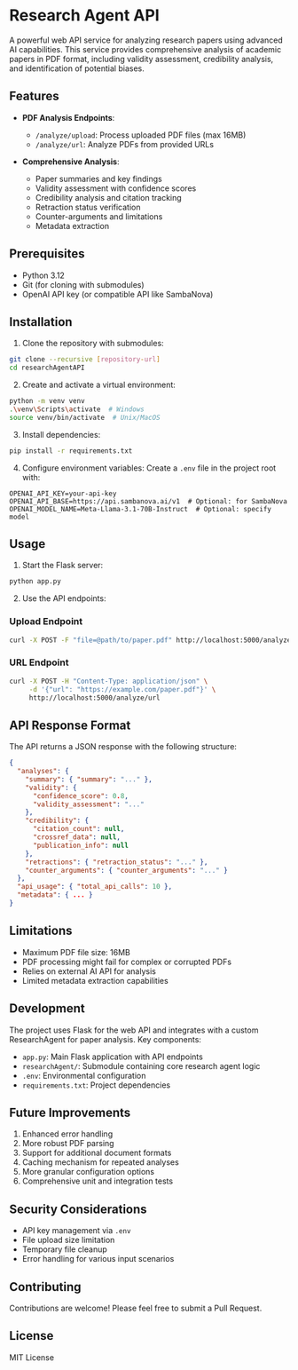 # Research Agent API

A powerful web API service for analyzing research papers using advanced AI capabilities. This service provides comprehensive analysis of academic papers in PDF format, including validity assessment, credibility analysis, and identification of potential biases.

## Features

- **PDF Analysis Endpoints**:
  - `/analyze/upload`: Process uploaded PDF files (max 16MB)
  - `/analyze/url`: Analyze PDFs from provided URLs

- **Comprehensive Analysis**:
  - Paper summaries and key findings
  - Validity assessment with confidence scores
  - Credibility analysis and citation tracking
  - Retraction status verification
  - Counter-arguments and limitations
  - Metadata extraction

## Prerequisites

- Python 3.12
- Git (for cloning with submodules)
- OpenAI API key (or compatible API like SambaNova)

## Installation

1. Clone the repository with submodules:
```bash
git clone --recursive [repository-url]
cd researchAgentAPI
```

2. Create and activate a virtual environment:
```bash
python -m venv venv
.\venv\Scripts\activate  # Windows
source venv/bin/activate  # Unix/MacOS
```

3. Install dependencies:
```bash
pip install -r requirements.txt
```

4. Configure environment variables:
Create a `.env` file in the project root with:
```
OPENAI_API_KEY=your-api-key
OPENAI_API_BASE=https://api.sambanova.ai/v1  # Optional: for SambaNova
OPENAI_MODEL_NAME=Meta-Llama-3.1-70B-Instruct  # Optional: specify model
```

## Usage

1. Start the Flask server:
```bash
python app.py
```

2. Use the API endpoints:

### Upload Endpoint
```bash
curl -X POST -F "file=@path/to/paper.pdf" http://localhost:5000/analyze/upload
```

### URL Endpoint
```bash
curl -X POST -H "Content-Type: application/json" \
     -d '{"url": "https://example.com/paper.pdf"}' \
     http://localhost:5000/analyze/url
```

## API Response Format

The API returns a JSON response with the following structure:
```json
{
  "analyses": {
    "summary": { "summary": "..." },
    "validity": {
      "confidence_score": 0.8,
      "validity_assessment": "..."
    },
    "credibility": {
      "citation_count": null,
      "crossref_data": null,
      "publication_info": null
    },
    "retractions": { "retraction_status": "..." },
    "counter_arguments": { "counter_arguments": "..." }
  },
  "api_usage": { "total_api_calls": 10 },
  "metadata": { ... }
}
```

## Limitations

- Maximum PDF file size: 16MB
- PDF processing might fail for complex or corrupted PDFs
- Relies on external AI API for analysis
- Limited metadata extraction capabilities

## Development

The project uses Flask for the web API and integrates with a custom ResearchAgent for paper analysis. Key components:

- `app.py`: Main Flask application with API endpoints
- `researchAgent/`: Submodule containing core research agent logic
- `.env`: Environmental configuration
- `requirements.txt`: Project dependencies

## Future Improvements

1. Enhanced error handling
2. More robust PDF parsing
3. Support for additional document formats
4. Caching mechanism for repeated analyses
5. More granular configuration options
6. Comprehensive unit and integration tests

## Security Considerations

- API key management via `.env`
- File upload size limitation
- Temporary file cleanup
- Error handling for various input scenarios

## Contributing

Contributions are welcome! Please feel free to submit a Pull Request.

## License

MIT License